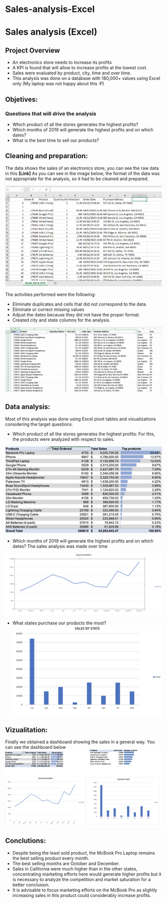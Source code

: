 # Sales-analysis-Excel

# Sales analysis (Excel)

## Project Overview
- An electronics store needs to increase its profits
- A KPI is found that will allow to increase profits at the lowest cost.
- Sales were evaluated by product, city, time and over time.
- This analysis was done on a database with 180,000+ values using Excel only 
(My laptop was not happy about this :P)

## Objetives:
### Questions that will drive the analysis
- Which product of all the stores generates the highest profits?
- Which months of 2019 will generate the highest profits and on which dates?
- What is the best time to sell our products?

## Cleaning and preparation:
The data shows the sales of an electronics store, you can see the raw data in this **[Link]**
As you can see in the image below, the format of the data was not appropriate for the analysis, so it had to be cleaned and prepared. 

![Raw Data](images/Rawdata.PNG)

The activities performed were the following:
- Eliminate duplicates and cells that did not correspond to the data.
- Eliminate or correct missing values
- Adjust the dates because they did not have the proper format.
- Created city and state columns for the analysis.

![Cleaned Data](images/Cleandata.png)

## Data analysis:
Most of this analysis was done using Excel pivot tables and visualizations considering the target questions.

- Which product of all the stores generates the highest profits: For this, the products were analyzed with respect to sales.

![Top products](images/Top_products.png)

- Which months of 2019 will generate the highest profits and on which dates? The sales analysis was made over time

![Sales by Month](images/Sales_by_month.png)

- What states purchase our products the most?
![Sales by State](images/Sales_by_State.png)


## Vizualitation:
Finally we obtained a dashboard showing the sales in a general way.
You can see the dashboard below 
![Sales Overview](images/overview.png)

## Conclutions:
- Despite being the least sold product, the McBook Pro Laptop remains the best selling product every month.
- The best selling months are October and December.
- Sales in California were much higher than in the other states, concentrating marketing efforts here would generate higher profits but it is necessary to analyze the competition and market saturation for a better conclusion.
- It is advisable to focus marketing efforts on the McBook Pro as slightly increasing sales in this product could considerably increase profits.

